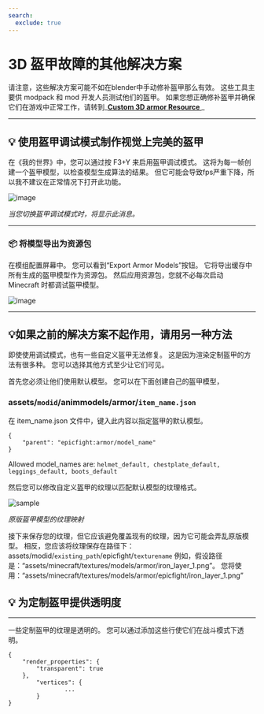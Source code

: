 ```yaml
---
search:
  exclude: true
---
```

# 3D 盔甲故障的其他解决方案
请注意，这些解决方案可能不如在blender中手动修补盔甲那么有效。 这些工具主要供 modpack 和 mod 开发人员测试他们的盔甲。 如果您想正确修补盔甲并确保它们在游戏中正常工作，请转到_**[Custom 3D armor Resource ](armor/page1)**_


***
## **💡 使用盔甲调试模式制作视觉上完美的盔甲**

在《我的世界》中，您可以通过按 F3+Y 来启用盔甲调试模式。 这将为每一帧创建一个盔甲模型，以检查模型生成算法的结果。 但它可能会导致fps严重下降，所以我不建议在正常情况下打开此功能。

![image](https://user-images.githubusercontent.com/79469058/168334604-6542eff4-c77e-4ef2-a71a-79ddeef91a9a.png)

_当您切换盔甲调试模式时，将显示此消息。_
***
### **📦 将模型导出为资源包**

在模组配置屏幕中。 您可以看到“Export Armor Models”按钮。 它将导出缓存中所有生成的盔甲模型作为资源包。 然后应用资源包，您就不必每次启动 Minecraft 时都调试盔甲模型。

![image](https://user-images.githubusercontent.com/79469058/168339170-1965ad10-eb2a-4ab4-919e-3f5d5b0480fd.png)
***
## **💡如果之前的解决方案不起作用，请用另一种方法**


即使使用调试模式，也有一些自定义盔甲无法修复。 这是因为渲染定制盔甲的方法有很多种。 您可以选择其他方式至少让它们可见。

首先您必须让他们使用默认模型。 您可以在下面创建自己的盔甲模型，

### assets/`modid`/animmodels/armor/`item_name.json`

在 item_name.json 文件中，键入此内容以指定盔甲的默认模型。

```
{
    "parent": "epicfight:armor/model_name"
}
```
Allowed model_names are: `helmet_default, chestplate_default, leggings_default, boots_default`

然后您可以修改自定义盔甲的纹理以匹配默认模型的纹理格式。

![sample](https://user-images.githubusercontent.com/79469058/168444508-f1fb4ebe-5949-40ca-9015-7e920f1e6508.png)

_原版盔甲模型的纹理映射_

接下来保存您的纹理，但它应该避免覆盖现有的纹理，因为它可能会弄乱原版模型。 相反，您应该将纹理保存在路径下：assets/modid/`existing_path`/epicfight/`texturename` 例如，假设路径是：“assets/minecraft/textures/models/armor/iron_layer_1.png”。 您将使用：“assets/minecraft/textures/models/armor/epicfight/iron_layer_1.png”

## **💡 为定制盔甲提供透明度**
***

一些定制盔甲的纹理是透明的。 您可以通过添加这些行使它们在战斗模式下透明。

```
{
    "render_properties": {
        "transparent": true
    },
        "vertices": {
                ...
        }
}
```